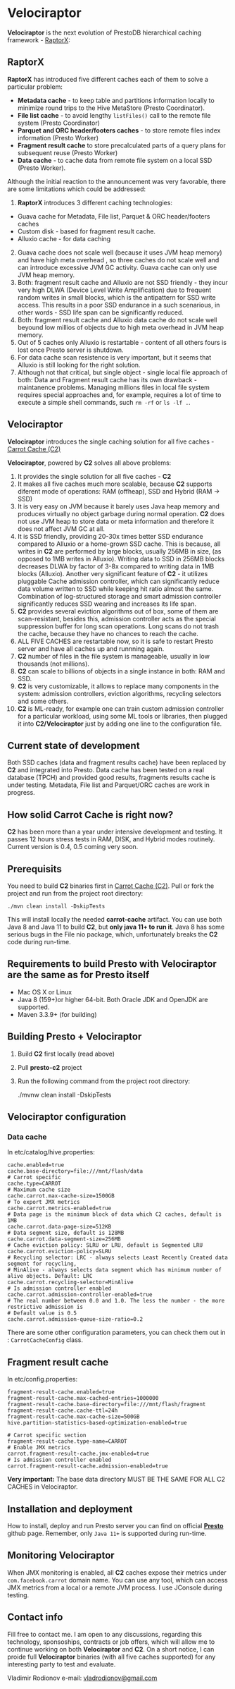 # Velociraptor

**Velociraptor** is the next evolution of PrestoDB hierarchical caching framework - [RaptorX](https://prestodb.io/blog/2021/02/04/raptorx):

## RaptorX

**RaptorX** has introduced five different caches each of them to solve a particular problem:

* **Metadata cache** - to keep table and partitions information locally to minimize round trips to the Hive MetaStore (Presto Coordinator).
* **File list cache** - to avoid lengthy ```listFiles()``` call to the remote file system (Presto Coordinator)
* **Parquet and ORC header/footers caches** - to store remote files index information (Presto Worker)
* **Fragment result cache** to store precalculated parts of a query plans for subsequent reuse (Presto Worker)
* **Data cache** - to cache data from remote file system on a local SSD (Presto Worker).

Although the initial reaction to the announcement was very favorable, there are some limitations which could be addressed:

1. **RaptorX** introduces 3 different caching technologies: 

- Guava cache for Metadata, File list, Parquet & ORC header/footers caches
- Custom disk - based for fragment result cache.
- Alluxio cache - for data caching
2. Guava cache does not scale well (because it uses JVM heap memory) and have high meta overhead , so three caches do not scale well and can introduce excessive JVM GC activity. Guava cache can only use JVM heap memory.
3. Both: fragment result cache and Alluxio are not SSD friendly - they incur very high DLWA (Device Level Write Amplification) due to frequent random writes in small blocks, which is the antipattern for SSD write access. This results in a poor SSD endurance in a such scenarious, in other words - SSD life span can be significantly reduced.
4. Both: fragment result cache and Alluxio data cache do not scale well beyound low millios of objects due to high meta overhead in JVM heap memory.
5. Out of 5 caches only Alluxio is restartable - content of all others fours is lost once Presto server is shutdown.
6. For data cache scan resistence is very important, but it seems that Alluxio is still looking for the right solution. 
7. Although not that critical, but single object - single local file approach of both: Data and Fragment result cache has its own drawback - maintanence problems. Managing millions files in local file system requires special approaches and, for example, requires a lot of time to execute a simple shell commands, such ```rm -rf``` or ```ls -lf .```. 

## Velociraptor

**Velociraptor** introduces the single caching solution for all five caches - [Carrot Cache (C2)](https://github.com/VladRodionov/carrot-cache)  

**Velociraptor**, powered by **C2** solves all above problems:

1. It provides the single solution for all five caches - **C2**
2. It makes all five caches much more scalable, because **C2** supports diferent mode of operations: RAM (offheap), SSD and Hybrid (RAM -> SSD)
3. It is very easy on JVM because it barely uses Java heap memory and produces virtually no object garbage during normal operation. **C2** does not use JVM heap to store data or meta information and therefore it does not affect JVM GC at all.
4. It is SSD friendly, providing 20-30x times better SSD endurance compared to Alluxio or a home-grown SSD cache. This is because, all writes in **C2** are performed by large blocks, usually 256MB in size, (as opposed to 1MB writes in Alluxio). Writing data to SSD in 256MB blocks decreases DLWA by factor of 3-8x compared to writing data in 1MB blocks (Alluxio). Another very significant feature of **C2** - it utilizes pluggable Cache admission controller, which can significantly reduce data volume written to SSD while keeping hit ratio almost the same. Combination of log-structured storage and smart admission controller significantly reduces SSD wearing and increases its life span.
5. **C2** provides several eviction algorithms out of box, some of them are scan-resistant, besides this, admission controller acts as the special suppression buffer for long scan operations. Long scans do not trash the cache, because they have no chances to reach the cache.
6. ALL FIVE CACHES are restartable now, so it is safe to restart Presto server and have all caches up and runnning again.
7. **C2** number of files in the file system is manageable, usually in low thousands (not millions).
8. **C2** can scale to billions of objects in a single instance in both: RAM and SSD.
9. **C2** is very customizable, it allows to replace many components in the system: admission controllers, eviction algorithms, recycling selectors and some others.
10. **C2** is ML-ready, for example one can train custom admission controller for a particular workload, using some ML tools or libraries, then plugged it into **C2/Velociraptor** just by adding one line to the configuration file. 

## Current state of development

Both SSD caches (data and fragment results cache) have been replaced by **C2** and integrated into Presto. Data cache has been tested on a real database (TPCH) and provided good results, fragments results cache is under testing. Metadata, File list and Parquet/ORC caches are work in progress.

## How solid Carrot Cache is right now?

**C2** has been more than a year under intensive development and testing. It passes 12 hours stress tests in RAM, DISK, and Hybrid modes routinely. Current version is 0.4, 0.5 coming very soon.

## Prerequisits

You need to build **C2** binaries first in [Carrot Cache (C2)](https://github.com/VladRodionov/carrot-cache). Pull or fork the project
and run from the project root directory:

```./mvn clean install -DskipTests```

This will install locally the needed **carrot-cache** artifact. You can use both Java 8 and Java 11 to build **C2**, but **only java 11+ to run it**. Java 8 has some serious bugs in the File nio package, which, unfortunately breaks the **C2** code during run-time. 

## Requirements to build Presto with Velociraptor are the same as for Presto itself

* Mac OS X or Linux
* Java 8 (159+)or higher 64-bit. Both Oracle JDK and OpenJDK are supported.
* Maven 3.3.9+ (for building)

## Building Presto + Velociraptor

1. Build **C2** first locally (read above)
2. Pull **presto-c2** project
3. Run the following command from the project root directory:

    ./mvnw clean install -DskipTests

## Velociraptor configuration

### Data cache 

In etc/catalog/hive.properties:

```
cache.enabled=true
cache.base-directory=file:///mnt/flash/data
# Carrot specific
cache.type=CARROT
# Maximum cache size
cache.carrot.max-cache-size=1500GB
# To export JMX metrics
cache.carrot.metrics-enabled=true
# Data page is the minimum block of data which C2 caches, default is 1MB
cache.carrot.data-page-size=512KB
# Data segment size, default is 128MB
cache.carrot.data-segment-size=256MB
# Cache eviction policy: SLRU or LRU, default is Segmented LRU
cache.carrot.eviction-policy=SLRU
# Recycling selector: LRC - always selects Least Recently Created data segment for recycling,
# MinAlive - always selects data segment which has minimum number of alive objects. Default: LRC
cache.carrot.recycling-selector=MinAlive
# Is admission controller enabled
cache.carrot.admission-controller-enabled=true
# The real number between 0.0 and 1.0. The less the number - the more restrictive admission is
# Default value is 0.5
cache.carrot.admission-queue-size-ratio=0.2
```
There are some other configuration parameters, you can check them out in : ```CarrotCacheConfig``` class.

## Fragment result cache 

In etc/config.properties:

```
fragment-result-cache.enabled=true
fragment-result-cache.max-cached-entries=1000000
fragment-result-cache.base-directory=file:///mnt/flash/fragment
fragment-result-cache.cache-ttl=24h
fragment-result-cache.max-cache-size=500GB
hive.partition-statistics-based-optimization-enabled=true

# Carrot specific section
fragment-result-cache.type-name=CARROT
# Enable JMX metrics
carrot.fragment-result-cache.jmx-enabled=true
# Is admission controller enabled 
carrot.fragment-result-cache.admission-enabled=true

```
**Very important:** The base data directory MUST BE THE SAME FOR ALL C2 CACHES in Velociraptor.

## Installation and deployment

How to install, deploy and run Presto server you can find on official [**Presto**](https://github.com/prestodb/presto) github page. Remember, only ```Java 11+``` is supported during run-time.

## Monitoring Velociraptor

When JMX monitoring is enabled, all **C2** caches expose their metrics under ```com.facebook.carrot``` domain name. You can use any tool, which can access JMX metrics from a local or a remote JVM process. I use JConsole during testing.

## Contact info

Fill free to contact me. I am open to any discussions, regarding this technology, sponsoships, contracts or job offers, which will allow me to continue working on both **Velociraptor** and **C2**. On a short notice, I can proide full **Velociraptor** binaries (with all five caches supported) for any interesting party to test and evaluate. 

Vladimir Rodionov
e-mail: vladrodionov@gmail.com


